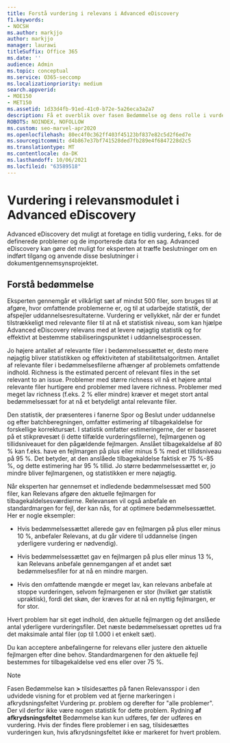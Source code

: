 ```yaml
---
title: Forstå vurdering i relevans i Advanced eDiscovery
f1.keywords:
- NOCSH
ms.author: markjjo
author: markjjo
manager: laurawi
titleSuffix: Office 365
ms.date: ''
audience: Admin
ms.topic: conceptual
ms.service: O365-seccomp
ms.localizationpriority: medium
search.appverid:
- MOE150
- MET150
ms.assetid: 1d33d4fb-91ed-41c0-b72e-5a26eca3a2a7
description: Få et overblik over fasen Bedømmelse og dens rolle i vurderingen af den omfattende betydning for relevanskurser i Microsoft 365 Advanced eDiscovery.
ROBOTS: NOINDEX, NOFOLLOW
ms.custom: seo-marvel-apr2020
ms.openlocfilehash: 80ec4f0c362ff403f45123bf837e82c5d2f6ed7e
ms.sourcegitcommit: d4b867e37bf741528ded7fb289e4f6847228d2c5
ms.translationtype: MT
ms.contentlocale: da-DK
ms.lasthandoff: 10/06/2021
ms.locfileid: "63589518"
---
```

# <a name="assessment-in-the-relevance-module-in-advanced-ediscovery"></a>Vurdering i relevansmodulet i Advanced eDiscovery
  
Advanced eDiscovery det muligt at foretage en tidlig vurdering, f.eks. for de definerede problemer og de importerede data for en sag. Advanced eDiscovery kan gøre det muligt for eksperten at træffe beslutninger om en indført tilgang og anvende disse beslutninger i dokumentgennemsynsprojektet.
  
## <a name="understanding-assessment"></a>Forstå bedømmelse

Eksperten gennemgår et vilkårligt sæt af mindst 500 filer, som bruges til at afgøre, hvor omfattende problemerne er, og til at udarbejde statistik, der afspejler uddannelsesresultaterne. Vurdering er vellykket, når der er fundet tilstrækkeligt med relevante filer til at nå et statistisk niveau, som kan hjælpe Advanced eDiscovery relevans med at levere nøjagtig statistik og for effektivt at bestemme stabiliseringspunktet i uddannelsesprocessen. 
  
Jo højere antallet af relevante filer i bedømmelsessættet er, desto mere nøjagtig bliver statistikken og effektiviteten af stabilitetsalgoritmen. Antallet af relevante filer i bedømmelsesfilerne afhænger af problemets omfattende indhold. Richness is the estimated percent of relevant files in the set relevant to an issue. Problemer med større richness vil nå et højere antal relevante filer hurtigere end problemer med lavere richness. Problemer med meget lav richness (f.eks. 2 % eller mindre) kræver et meget stort antal bedømmelsessæt for at nå et betydeligt antal relevante filer.
  
Den statistik, der præsenteres i fanerne Spor og Beslut under uddannelse og efter batchberegningen, omfatter estimering af tilbagekaldelse for forskellige korrektursæt. I statistik omfatter estimeringerne, der er baseret på et stikprøvesæt (i dette tilfælde vurderingsfilerne), fejlmargenen og tillidsniveauet for den pågældende fejlmargen. Anslået tilbagekaldelse af 80 % kan f.eks. have en fejlmargen på plus eller minus 5 % med et tillidsniveau på 95 %. Det betyder, at den anslåede tilbagekaldelse faktisk er 75 %-85 %, og dette estimering har 95 % tillid. Jo større bedømmelsessættet er, jo mindre bliver fejlmargenen, og statistikken er mere nøjagtig. 
  
Når eksperten har gennemset et indledende bedømmelsessæt med 500 filer, kan Relevans afgøre den aktuelle fejlmargen for tilbagekaldelsesværdierne. Relevansen vil også anbefale en standardmargen for fejl, der kan nås, for at optimere bedømmelsessættet. Her er nogle eksempler:
  
- Hvis bedømmelsessættet allerede gav en fejlmargen på plus eller minus 10 %, anbefaler Relevans, at du går videre til uddannelse (ingen yderligere vurdering er nødvendig). 

- Hvis bedømmelsessættet gav en fejlmargen på plus eller minus 13 %, kan Relevans anbefale gennemgangen af et andet sæt bedømmelsesfiler for at nå en mindre margen. 

- Hvis den omfattende mængde er meget lav, kan relevans anbefale at stoppe vurderingen, selvom fejlmargenen er stor (hvilket gør statistik upraktisk), fordi det skøn, der kræves for at nå en nyttig fejlmargen, er for stor.

Hvert problem har sit eget indhold, den aktuelle fejlmargen og det anslåede antal yderligere vurderingsfiler. Det næste bedømmelsessæt oprettes ud fra det maksimale antal filer (op til 1.000 i et enkelt sæt).
  
Du kan acceptere anbefalingerne for relevans eller justere den aktuelle fejlmargen efter dine behov. Standardmargenen for den aktuelle fejl bestemmes for tilbagekaldelse ved ens eller over 75 %.
  
> [!NOTE]
> Fasen Bedømmelse kan **\>** tilsidesættes på fanen Relevansspor i den udvidede visning for et problem ved at fjerne markeringen i afkrydsningsfeltet Vurdering pr. problem og derefter for "alle problemer". Der vil derfor ikke være nogen statistik for dette problem. Rydning **af afkrydsningsfeltet** Bedømmelse kan kun udføres, før der udføres en vurdering. Hvis der findes flere problemer i en sag, tilsidesættes vurderingen kun, hvis afkrydsningsfeltet ikke er markeret for hvert problem.
